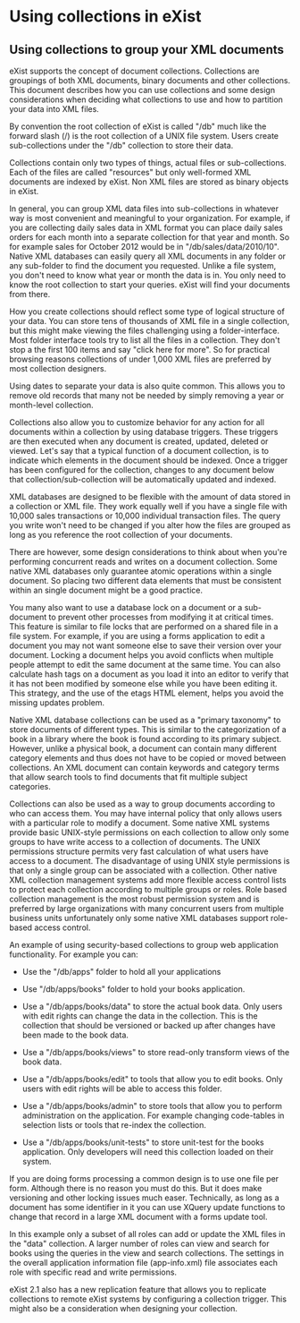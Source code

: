 # Using collections in eXist

## Using collections to group your XML documents

eXist supports the concept of document collections. Collections are groupings of both XML documents, binary documents and other collections. This document describes how you can use collections and some design considerations when deciding what collections to use and how to partition your data into XML files.

By convention the root collection of eXist is called "/db" much like the forward slash (/) is the root collection of a UNIX file system. Users create sub-collections under the "/db" collection to store their data.

Collections contain only two types of things, actual files or sub-collections. Each of the files are called "resources" but only well-formed XML documents are indexed by eXist. Non XML files are stored as binary objects in eXist.

In general, you can group XML data files into sub-collections in whatever way is most convenient and meaningful to your organization. For example, if you are collecting daily sales data in XML format you can place daily sales orders for each month into a separate collection for that year and month. So for example sales for October 2012 would be in "/db/sales/data/2010/10". Native XML databases can easily query all XML documents in any folder or any sub-folder to find the document you requested. Unlike a file system, you don't need to know what year or month the data is in. You only need to know the root collection to start your queries. eXist will find your documents from there.

How you create collections should reflect some type of logical structure of your data. You can store tens of thousands of XML file in a single collection, but this might make viewing the files challenging using a folder-interface. Most folder interface tools try to list all the files in a collection. They don't stop a the first 100 items and say "click here for more". So for practical browsing reasons collections of under 1,000 XML files are preferred by most collection designers.

Using dates to separate your data is also quite common. This allows you to remove old records that many not be needed by simply removing a year or month-level collection.

Collections also allow you to customize behavior for any action for all documents within a collection by using database triggers. These triggers are then executed when any document is created, updated, deleted or viewed. Let's say that a typical function of a document collection, is to indicate which elements in the document should be indexed. Once a trigger has been configured for the collection, changes to any document below that collection/sub-collection will be automatically updated and indexed.

XML databases are designed to be flexible with the amount of data stored in a collection or XML file. They work equally well if you have a single file with 10,000 sales transactions or 10,000 individual transaction files. The query you write won't need to be changed if you alter how the files are grouped as long as you reference the root collection of your documents.

There are however, some design considerations to think about when you're performing concurrent reads and writes on a document collection. Some native XML databases only guarantee atomic operations within a single document. So placing two different data elements that must be consistent within an single document might be a good practice.

You many also want to use a database lock on a document or a sub-document to prevent other processes from modifying it at critical times. This feature is similar to file locks that are performed on a shared file in a file system. For example, if you are using a forms application to edit a document you may not want someone else to save their version over your document. Locking a document helps you avoid conflicts when multiple people attempt to edit the same document at the same time. You can also calculate hash tags on a document as you load it into an editor to verify that it has not been modified by someone else while you have been editing it. This strategy, and the use of the etags HTML element, helps you avoid the missing updates problem.

Native XML database collections can be used as a "primary taxonomy" to store documents of different types. This is similar to the categorization of a book in a library where the book is found according to its primary subject. However, unlike a physical book, a document can contain many different category elements and thus does not have to be copied or moved between collections. An XML document can contain keywords and category terms that allow search tools to find documents that fit multiple subject categories.

Collections can also be used as a way to group documents according to who can access them. You may have internal policy that only allows users with a particular role to modify a document. Some native XML systems provide basic UNIX-style permissions on each collection to allow only some groups to have write access to a collection of documents. The UNIX permissions structure permits very fast calculation of what users have access to a document. The disadvantage of using UNIX style permissions is that only a single group can be associated with a collection. Other native XML collection management systems add more flexible access control lists to protect each collection according to multiple groups or roles. Role based collection management is the most robust permission system and is preferred by large organizations with many concurrent users from multiple business units unfortunately only some native XML databases support role-based access control.

An example of using security-based collections to group web application functionality. For example you can:

-   Use the "/db/apps" folder to hold all your applications

-   Use "/db/apps/books" folder to hold your books application.

-   Use a "/db/apps/books/data" to store the actual book data. Only users with edit rights can change the data in the collection. This is the collection that should be versioned or backed up after changes have been made to the book data.

-   Use a "/db/apps/books/views" to store read-only transform views of the book data.

-   Use a "/db/apps/books/edit" to tools that allow you to edit books. Only users with edit rights will be able to access this folder.

-   Use a "/db/apps/books/admin" to store tools that allow you to perform administration on the application. For example changing code-tables in selection lists or tools that re-index the collection.

-   Use a "/db/apps/books/unit-tests" to store unit-test for the books application. Only developers will need this collection loaded on their system.

If you are doing forms processing a common design is to use one file per form. Although there is no reason you must do this. But it does make versioning and other locking issues much easer. Technically, as long as a document has some identifier in it you can use XQuery update functions to change that record in a large XML document with a forms update tool.

In this example only a subset of all roles can add or update the XML files in the "data" collection. A larger number of roles can view and search for books using the queries in the view and search collections. The settings in the overall application information file (app-info.xml) file associates each role with specific read and write permissions.

eXist 2.1 also has a new replication feature that allows you to replicate collections to remote eXist systems by configuring a collection trigger. This might also be a consideration when designing your collection.
